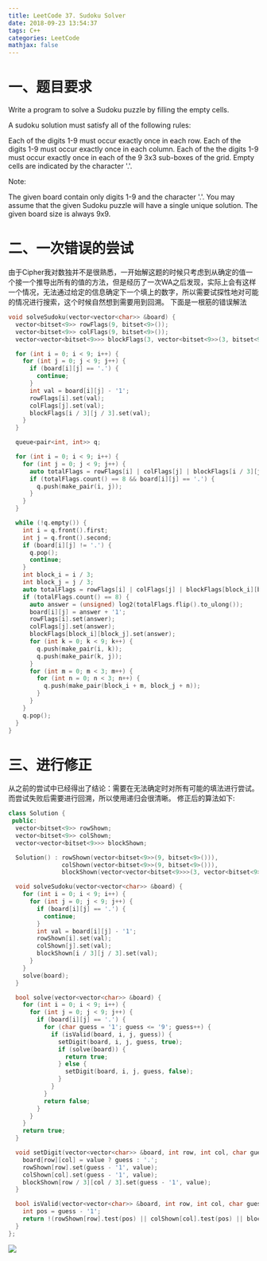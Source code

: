 ```yaml
---
title: LeetCode 37. Sudoku Solver
date: 2018-09-23 13:54:37
tags: C++
categories: LeetCode
mathjax: false
---
```


# 一、题目要求
Write a program to solve a Sudoku puzzle by filling the empty cells.

A sudoku solution must satisfy all of the following rules:

Each of the digits 1-9 must occur exactly once in each row.
Each of the digits 1-9 must occur exactly once in each column.
Each of the the digits 1-9 must occur exactly once in each of the 9 3x3 sub-boxes of the grid.
Empty cells are indicated by the character '.'.

Note:

The given board contain only digits 1-9 and the character '.'.
You may assume that the given Sudoku puzzle will have a single unique solution.
The given board size is always 9x9.
<!--more-->

# 二、一次错误的尝试
由于Cipher我对数独并不是很熟悉，一开始解这题的时候只考虑到从确定的值一个接一个推导出所有的值的方法，但是经历了一次WA之后发现，实际上会有这样一个情况，无法通过给定的信息确定下一个填上的数字，所以需要试探性地对可能的情况进行搜索，这个时候自然想到需要用到回溯。
下面是一根筋的错误解法
```cpp
void solveSudoku(vector<vector<char>> &board) {
  vector<bitset<9>> rowFlags(9, bitset<9>());
  vector<bitset<9>> colFlags(9, bitset<9>());
  vector<vector<bitset<9>>> blockFlags(3, vector<bitset<9>>(3, bitset<9>()));

  for (int i = 0; i < 9; i++) {
    for (int j = 0; j < 9; j++) {
      if (board[i][j] == '.') {
        continue;
      }
      int val = board[i][j] - '1';
      rowFlags[i].set(val);
      colFlags[j].set(val);
      blockFlags[i / 3][j / 3].set(val);
    }
  }

  queue<pair<int, int>> q;

  for (int i = 0; i < 9; i++) {
    for (int j = 0; j < 9; j++) {
      auto totalFlags = rowFlags[i] | colFlags[j] | blockFlags[i / 3][j / 3];
      if (totalFlags.count() == 8 && board[i][j] == '.') {
        q.push(make_pair(i, j));
      }
    }
  }

  while (!q.empty()) {
    int i = q.front().first;
    int j = q.front().second;
    if (board[i][j] != '.') {
      q.pop();
      continue;
    }
    int block_i = i / 3;
    int block_j = j / 3;
    auto totalFlags = rowFlags[i] | colFlags[j] | blockFlags[block_i][block_j];
    if (totalFlags.count() == 8) {
      auto answer = (unsigned) log2(totalFlags.flip().to_ulong());
      board[i][j] = answer + '1';
      rowFlags[i].set(answer);
      colFlags[j].set(answer);
      blockFlags[block_i][block_j].set(answer);
      for (int k = 0; k < 9; k++) {
        q.push(make_pair(i, k));
        q.push(make_pair(k, j));
      }
      for (int m = 0; m < 3; m++) {
        for (int n = 0; n < 3; n++) {
          q.push(make_pair(block_i + m, block_j + n));
        }
      }
    }
    q.pop();
  }
}
```

# 三、进行修正
从之前的尝试中已经得出了结论：需要在无法确定时对所有可能的填法进行尝试。而尝试失败后需要进行回溯，所以使用递归会很清晰。
修正后的算法如下:
```cpp
class Solution {
 public:
  vector<bitset<9>> rowShown;
  vector<bitset<9>> colShown;
  vector<vector<bitset<9>>> blockShown;

  Solution() : rowShown(vector<bitset<9>>(9, bitset<9>())),
               colShown(vector<bitset<9>>(9, bitset<9>())),
               blockShown(vector<vector<bitset<9>>>(3, vector<bitset<9>>(3, bitset<9>()))) {}

  void solveSudoku(vector<vector<char>> &board) {
    for (int i = 0; i < 9; i++) {
      for (int j = 0; j < 9; j++) {
        if (board[i][j] == '.') {
          continue;
        }
        int val = board[i][j] - '1';
        rowShown[i].set(val);
        colShown[j].set(val);
        blockShown[i / 3][j / 3].set(val);
      }
    }
    solve(board);
  }

  bool solve(vector<vector<char>> &board) {
    for (int i = 0; i < 9; i++) {
      for (int j = 0; j < 9; j++) {
        if (board[i][j] == '.') {
          for (char guess = '1'; guess <= '9'; guess++) {
            if (isValid(board, i, j, guess)) {
              setDigit(board, i, j, guess, true);
              if (solve(board)) {
                return true;
              } else {
                setDigit(board, i, j, guess, false);
              }
            }
          }
          return false;
        }
      }
    }
    return true;
  }

  void setDigit(vector<vector<char>> &board, int row, int col, char guess, bool value) {
    board[row][col] = value ? guess : '.';
    rowShown[row].set(guess - '1', value);
    colShown[col].set(guess - '1', value);
    blockShown[row / 3][col / 3].set(guess - '1', value);
  }

  bool isValid(vector<vector<char>> &board, int row, int col, char guess) {
    int pos = guess - '1';
    return !(rowShown[row].test(pos) || colShown[col].test(pos) || blockShown[row / 3][col / 3].test(pos));
  }
};
```
![](/images/LeetCode-37.png)